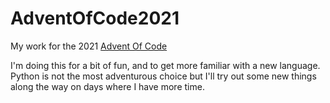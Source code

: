 # AdventOfCode2021

My work for the 2021 [Advent Of Code](https://adventofcode.com/)

I'm doing this for a bit of fun, and to get more familiar with a new language.
Python is not the most adventurous choice but I'll try out some new things along the way on days where I have more time.
